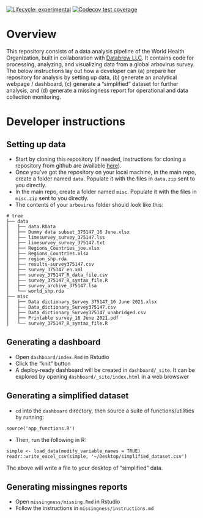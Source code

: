 
<!-- README.md is generated from README.Rmd. Please edit that file -->

<!-- badges: start -->

[![Lifecycle:
experimental](https://img.shields.io/badge/lifecycle-experimental-orange.svg)](https://lifecycle.r-lib.org/articles/stages.html#experimental)
[![Codecov test
coverage](https://codecov.io/gh/databrew/arbovirus/branch/main/graph/badge.svg)](https://codecov.io/gh/databrew/arbovirus?branch=main)
<!-- badges: end -->

# Overview

This repository consists of a data analysis pipeline of the World Health
Organization, built in collaboration with [Databrew
LLC](https://databrew.cc). It contains code for processing, analyzing,
and visualizing data from a global arbovirus survey. The below
instructions lay out how a developer can (a) prepare her repository for
analysis by setting up data, (b) generate an analytical webpage /
dashboard, (c) generate a “simplified” dataset for further analysis, and
(d) generate a missingness report for operational and data collection
monitoring.

# Developer instructions

## Setting up data

  - Start by cloning this repository (if needed, instructions for
    cloning a repository from github are available
    [here](https://docs.github.com/en/repositories/creating-and-managing-repositories/cloning-a-repository)).
  - Once you’ve got the repository on your local machine, in the main
    repo, create a folder named `data`. Populate it with the files in
    `data.zip` sent to you directly.
  - In the main repo, create a folder named `misc`. Populate it with the
    files in `misc.zip` sent to you directly.
  - The contents of your `arbovirus` folder should look like this:

<!-- end list -->

    # tree
    ├── data
    │   ├── data.RData
    │   ├── Dummy data subset_375147_16 June.xlsx
    │   ├── limesurvey_survey_375147.lss
    │   ├── limesurvey_survey_375147.txt
    │   ├── Regions_Countries_joe.xlsx
    │   ├── Regions_Countries.xlsx
    │   ├── region_shp.rda
    │   ├── results-survey375147.csv
    │   ├── survey_375147_en.xml
    │   ├── survey_375147_R_data_file.csv
    │   ├── survey_375147_R_syntax_file.R
    │   ├── survey_archive_375147.lsa
    │   └── world_shp.rda
    ├── misc
    │   ├── Data dictionary_Survey 375147_16 June 2021.xlsx
    │   ├── Data_dictionary_Survey375147.csv
    │   ├── Data_dictionary_Survey375147_unabridged.csv
    │   ├── Printable survey_16 June 2021.pdf
    │   └── survey_375147_R_syntax_file.R

## Generating a dashboard

  - Open `dashboard/index.Rmd` in Rstudio  
  - Click the “knit” button
  - A deploy-ready dashboard will be created in `dashboard/_site`. It
    can be explored by opening `dashboard/_site/index.html` in a web
    browswer

## Generating a simplified dataset

  - `cd` into the `dashboard` directory, then source a suite of
    functions/utilities by running:

<!-- end list -->

    source('app_functions.R')

  - Then, run the following in R:

<!-- end list -->

    simple <- load_data(modify_variable_names = TRUE)
    readr::write_excel_csv(simple, '~/Desktop/simplified_dataset.csv')

The above will write a file to your desktop of “simplified” data.

## Generating missingnes reports

  - Open `missingness/missing.Rmd` in Rstudio  
  - Follow the instructions in `missingness/instructions.md`
